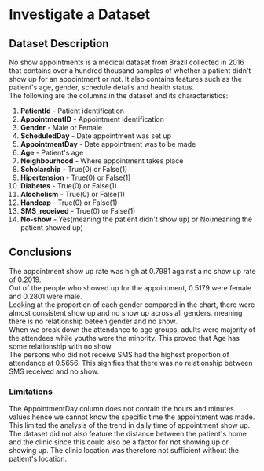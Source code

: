 # Investigate a Dataset

## Dataset Description  

No show appointments is a medical dataset from Brazil collected in 2016 that contains over a hundred thousand samples of whether a patient didn't show up for an appointment or not. It also contains features such as the patient's age, gender, schedule details and health status.  
The following are the columns in the dataset and its characteristics:  

1. **PatientId** - Patient identification  
2. **AppointmentID** - Appointment identification  
3. **Gender** - Male or Female  
4. **ScheduledDay** - Date appointment was set up  
5. **AppointmentDay** - Date appointment was to be made  
6. **Age** - Patient's age  
7. **Neighbourhood** - Where appointment takes place  
8. **Scholarship** - True(0) or False(1)  
9. **Hipertension** - True(0) or False(1)  
10. **Diabetes** - True(0) or False(1)  
11. **Alcoholism** - True(0) or False(1)  
12. **Handcap** - True(0) or False(1)  
13. **SMS_received** - True(0) or False(1)  
14. **No-show** - Yes(meaning the patient didn't show up) or No(meaning the patient showed up)  

## Conclusions  

The appointment show up rate was high at 0.7981 against a no show up rate of 0.2019.  
Out of the people who showed up for the appointment, 0.5179 were female and 0.2801 were male.  
Looking at the proportion of each gender compared in the chart, there were almost consistent show up and no show up across all genders, meaning there is no relationship beteen gender and no show.  
When we break down the attendance to age groups, adults were majority of the attendees while youths were the minority. This proved that Age has some relationship with no show.  
The persons who did not receive SMS had the highest proportion of attendance at 0.5656. This signifies that there was no relationship between SMS received and no show.  

### Limitations  

The AppointmentDay column does not contain the hours and minutes values hence we cannot know the specific time the appointment was made. This limited the analysis of the trend in daily time of appointment show up.  
The dataset did not also feature the distance between the patient's home and the clinic since this could also be a factor for not showing up or showing up. The clinic location was therefore not sufficient without the patient's location.
